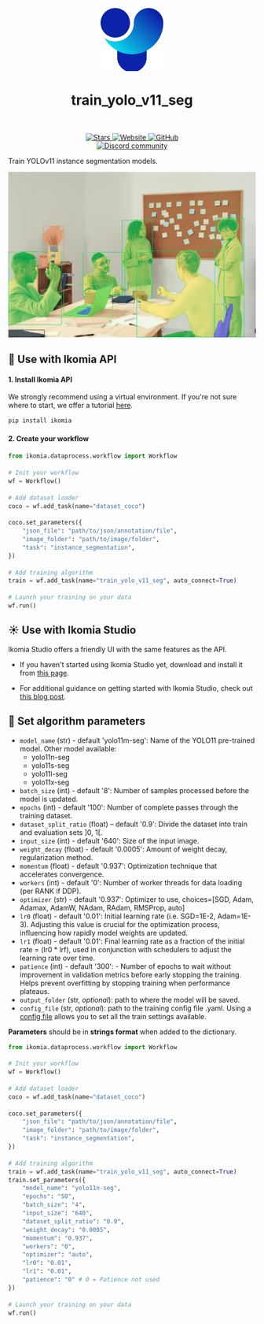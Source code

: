 <div align="center">
  <img src="images/icon.png" alt="Algorithm icon">
  <h1 align="center">train_yolo_v11_seg</h1>
</div>
<br />
<p align="center">
    <a href="https://github.com/Ikomia-hub/train_yolo_v11_seg">
        <img alt="Stars" src="https://img.shields.io/github/stars/Ikomia-hub/train_yolo_v11_seg">
    </a>
    <a href="https://app.ikomia.ai/hub/">
        <img alt="Website" src="https://img.shields.io/website/http/app.ikomia.ai/en.svg?down_color=red&down_message=offline&up_message=online">
    </a>
    <a href="https://github.com/Ikomia-hub/train_yolo_v11_seg/blob/main/LICENSE.md">
        <img alt="GitHub" src="https://img.shields.io/github/license/Ikomia-hub/train_yolo_v11_seg.svg?color=blue">
    </a>    
    <br>
    <a href="https://discord.com/invite/82Tnw9UGGc">
        <img alt="Discord community" src="https://img.shields.io/badge/Discord-white?style=social&logo=discord">
    </a> 
</p>

Train YOLOv11 instance segmentation models.

![Desk object detection](https://raw.githubusercontent.com/Ikomia-hub/train_yolo_v11_seg/main/images/output.jpg)

## :rocket: Use with Ikomia API

#### 1. Install Ikomia API

We strongly recommend using a virtual environment. If you're not sure where to start, we offer a tutorial [here](https://www.ikomia.ai/blog/a-step-by-step-guide-to-creating-virtual-environments-in-python).

```sh
pip install ikomia
```

#### 2. Create your workflow

```python
from ikomia.dataprocess.workflow import Workflow

# Init your workflow
wf = Workflow()    

# Add dataset loader
coco = wf.add_task(name="dataset_coco")

coco.set_parameters({
    "json_file": "path/to/json/annotation/file",
    "image_folder": "path/to/image/folder",
    "task": "instance_segmentation",
}) 

# Add training algorithm
train = wf.add_task(name="train_yolo_v11_seg", auto_connect=True)

# Launch your training on your data
wf.run()
```

## :sunny: Use with Ikomia Studio

Ikomia Studio offers a friendly UI with the same features as the API.

- If you haven't started using Ikomia Studio yet, download and install it from [this page](https://www.ikomia.ai/studio).

- For additional guidance on getting started with Ikomia Studio, check out [this blog post](https://www.ikomia.ai/blog/how-to-get-started-with-ikomia-studio).

## :pencil: Set algorithm parameters

- `model_name` (str) - default 'yolo11m-seg': Name of the YOLO11 pre-trained model. Other model available:
    - yolo11n-seg
    - yolo11s-seg
    - yolo11l-seg
    - yolo11x-seg
- `batch_size` (int) - default '8': Number of samples processed before the model is updated.
- `epochs` (int) - default '100': Number of complete passes through the training dataset.
- `dataset_split_ratio` (float) – default '0.9': Divide the dataset into train and evaluation sets ]0, 1[.
- `input_size` (int) - default '640': Size of the input image.
- `weight_decay` (float) - default '0.0005': Amount of weight decay, regularization method.
- `momentum` (float) - default '0.937': Optimization technique that accelerates convergence.
- `workers` (int) - default '0': Number of worker threads for data loading (per RANK if DDP).
- `optimizer` (str) - default '0.937': Optimizer to use, choices=[SGD, Adam, Adamax, AdamW, NAdam, RAdam, RMSProp, auto]
- `lr0` (float) - default '0.01': Initial learning rate (i.e. SGD=1E-2, Adam=1E-3). Adjusting this value is crucial for the optimization process, influencing how rapidly model weights are updated.
- `lr1` (float) - default '0.01': Final learning rate as a fraction of the initial rate = (lr0 * lrf), used in conjunction with schedulers to adjust the learning rate over time.
- `patience` (int) - default '300': - Number of epochs to wait without improvement in validation metrics before early stopping the training. Helps prevent overfitting by stopping training when performance plateaus.
- `output_folder` (str, *optional*): path to where the model will be saved. 
- `config_file` (str, *optional*): path to the training config file .yaml. Using a [config file](https://github.com/ultralytics/ultralytics/blob/main/ultralytics/cfg/default.yaml) allows you to set all the train settings available. 

**Parameters** should be in **strings format**  when added to the dictionary.


```python
from ikomia.dataprocess.workflow import Workflow

# Init your workflow
wf = Workflow()    

# Add dataset loader
coco = wf.add_task(name="dataset_coco")

coco.set_parameters({
    "json_file": "path/to/json/annotation/file",
    "image_folder": "path/to/image/folder",
    "task": "instance_segmentation",
}) 

# Add training algorithm
train = wf.add_task(name="train_yolo_v11_seg", auto_connect=True)
train.set_parameters({
    "model_name": "yolo11n-seg",
    "epochs": "50",
    "batch_size": "4",
    "input_size": "640",
    "dataset_split_ratio": "0.9",
    "weight_decay": "0.0005",
    "momentum": "0.937",
    "workers": "0",
    "optimizer": "auto",
    "lr0": "0.01",
    "lr1": "0.01",
    "patience": "0" # 0 = Patience not used
}) 

# Launch your training on your data
wf.run()
```
